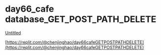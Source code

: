 # day66_cafe database_GET_POST_PATH_DELETE

[Untitled](Untitled%204.mp4)

[https://replit.com/@chenjinghao/day66cafeGETPOSTPATHDELETE](https://replit.com/@chenjinghao/day66cafeGETPOSTPATHDELETE)